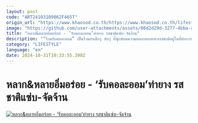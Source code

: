 ```yaml
---
layout: post
code: "ART24103109062F465T"
origin_url: "https://www.khaosod.co.th/https://www.khaosod.co.th/lifestyle/news_9472364"
image: "https://github.com/user-attachments/assets/08d2d29d-3277-4bba-ad08-3e5c341dce66"
title: "หลาก&หลายอิ่มอร่อย - ‘รับคอละออม’ท่ายาง รสชาติแซ่บ-จัดจ้าน"
description: "“ร้านรับคอละออม” เป็นร้านยำเล็กๆ ลับๆ ที่ซุกซ่อนความหลากหลายทางรสชาติอยู่ในที่ทำการผู้ใหญ่บ้านคอละออม หมู่ 1 ต.ท่าแลง อ.ท่ายาง จ.เพชรบุรี ด้วยความโดดเด่น"
category: "LIFESTYLE"
language: "en"
date: 2024-10-31T10:33:55.398Z
---
```


# หลาก&หลายอิ่มอร่อย - ‘รับคอละออม’ท่ายาง รสชาติแซ่บ-จัดจ้าน

[![หลาก&หลายอิ่มอร่อย - ‘รับคอละออม’ท่ายาง รสชาติแซ่บ-จัดจ้าน](https://www.khaosod.co.th/wpapp/uploads/2024/10/POK-AA-2.jpg "หลาก&หลายอิ่มอร่อย - ‘รับคอละออม’ท่ายาง รสชาติแซ่บ-จัดจ้าน")](https://www.khaosod.co.th/wpapp/uploads/2024/10/POK-AA-2.jpg)